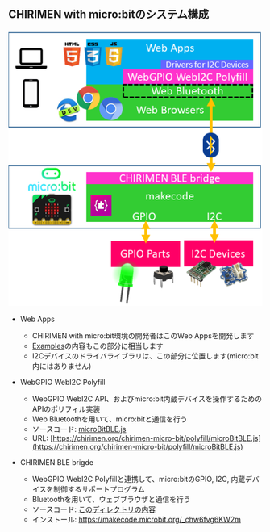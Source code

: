 ## CHIRIMEN with micro:bitのシステム構成

![block diagram](../imgs/chirimenMicrobitDiagram.png)

- Web Apps
   - CHIRIMEN with micro:bit環境の開発者はこのWeb Appsを開発します
   - [Examples](../examples/)の内容もこの部分に相当します
   - I2Cデバイスのドライバライブラリは、この部分に位置します(micro:bit内にはありません)
- WebGPIO WebI2C Polyfill
   - WebGPIO WebI2C API、およびmicro:bit内蔵デバイスを操作するためのAPIのポリフィル実装
   - Web Bluetoothを用いて、micro:bitと通信を行う
   - ソースコード: [microBitBLE.js](../polyfill/microBitBLE.js)
   - URL: [https://chirimen.org/chirimen-micro-bit/polyfill/microBitBLE.js](https://chirimen.org/chirimen-micro-bit/polyfill/microBitBLE.js)
   
- CHIRIMEN BLE brigde
   - WebGPIO WebI2C Polyfillと連携して、micro:bitのGPIO, I2C, 内蔵デバイスを制御するサポートプログラム
   - Bluetoothを用いて、ウェブブラウザと通信を行う
   - ソースコード: [このディレクトリの内容](https://github.com/chirimen-oh/chirimen-micro-bit/tree/master/micro-bit)
   - インストール:  <a href="link2original.html#https://makecode.microbit.org/_chw6fvg6KW2m" target="_blank">https://makecode.microbit.org/_chw6fvg6KW2m</a>
